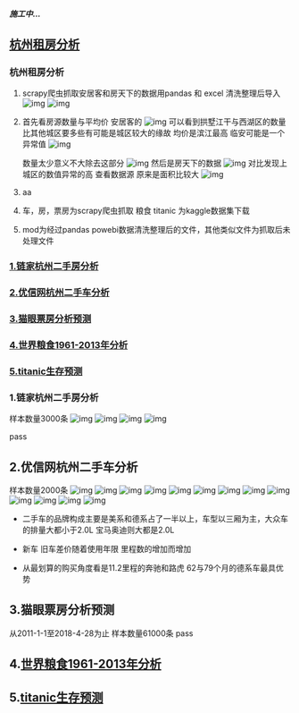 ##### 施工中...
## [杭州租房分析](#杭州租房分析)
### 杭州租房分析
1. scrapy爬虫抓取安居客和房天下的数据用pandas 和 excel 清洗整理后导入
![img](.//img//fang1.png) 
![img](.//img//fang2.png)

2. 首先看房源数量与平均价
    安居客的
    ![img](.//img//fang3.png)
    可以看到拱墅江干与西湖区的数量比其他城区要多些有可能是城区较大的缘故 均价是滨江最高 临安可能是一个异常值
    ![img](.//img//fang4.png) 
    
    数量太少意义不大除去这部分
    ![img](.//img//fang5.png) 
    然后是房天下的数据
    ![img](.//img//fang6.png)
    对比发现上城区的数值异常的高
    查看数据源 原来是面积比较大
    ![img](.//img//fang7.png)

3. aa



1. 车，房，票房为scrapy爬虫抓取 粮食 titanic 为kaggle数据集下载
2. mod为经过pandas powebi数据清洗整理后的文件，其他类似文件为抓取后未处理文件
### [1.链家杭州二手房分析](#1.链家杭州二手房分析)
### [2.优信网杭州二手车分析](#2.优信网杭州二手车分析)
### [3.猫眼票房分析预测](#3.猫眼票房分析预测)
### [4.世界粮食1961-2013年分析](#4.[世界粮食1961-2013年分析])
### [5.titanic生存预测](#5.[titanic生存预测])
### 1.链家杭州二手房分析
样本数量3000条
![img](./img/h1.png)
![img](./img/h2.png)
![img](./img/h3.png)
![img](./img/h4.png)

pass

## 2.优信网杭州二手车分析
样本数量2000条
![img](.//img//car1.png)
![img](.//img//car2.png)
![img](.//img//car3.png)
![img](.//img//car4.png)
![img](.//img//car5.png)
![img](.//img//car6.png)
![img](.//img//car7.png)
![img](.//img//car8.png)
![img](.//img//car9.png)
![img](.//img//car10.png)
![img](.//img//car11.png)
![img](.//img//car12.png)
![img](.//img//car13.png)

+ 二手车的品牌构成主要是美系和德系占了一半以上，车型以三厢为主，大众车的排量大都小于2.0L 宝马奥迪则大都是2.0L

+ 新车 旧车差价随着使用年限 里程数的增加而增加
+ 从最划算的购买角度看是11.2里程的奔驰和路虎 62与79个月的德系车最具优势

## 3.猫眼票房分析预测
从2011-1-1至2018-4-28为止
样本数量61000条
pass
## 4.[世界粮食1961-2013年分析](http://nbviewer.jupyter.org/github/Se9t/datasci/blob/master/datasci/fao_aly.ipynb)
## 5.[titanic生存预测](http://nbviewer.jupyter.org/github/Se9t/datasci/blob/master/datasci/titanic_pre.ipynb)